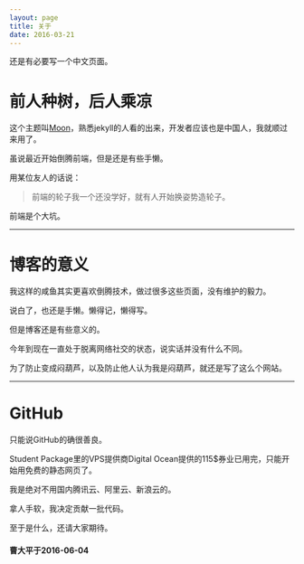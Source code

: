 ```yaml
---
layout: page
title: 关于
date: 2016-03-21
---
```


还是有必要写一个中文页面。

# 前人种树，后人乘凉

这个主题叫[Moon](https://github.com/TaylanTatli/Moon)，熟悉jekyll的人看的出来，开发者应该也是中国人，我就顺过来用了。

虽说最近开始倒腾前端，但是还是有些手懒。

用某位友人的话说：

> 前端的轮子我一个还没学好，就有人开始换姿势造轮子。

前端是个大坑。

-------

# 博客的意义

我这样的咸鱼其实更喜欢倒腾技术，做过很多这些页面，没有维护的毅力。

说白了，也还是手懒。懒得记，懒得写。

但是博客还是有些意义的。

今年到现在一直处于脱离网络社交的状态，说实话并没有什么不同。

为了防止变成闷葫芦，以及防止他人认为我是闷葫芦，就还是写了这么个网站。

-------

# GitHub 

只能说GitHub的确很善良。

Student Package里的VPS提供商Digital Ocean提供的115$券业已用完，只能开始用免费的静态网页了。

我是绝对不用国内腾讯云、阿里云、新浪云的。

拿人手软，我决定贡献一批代码。

至于是什么，还请大家期待。

#### 曹大平于2016-06-04




